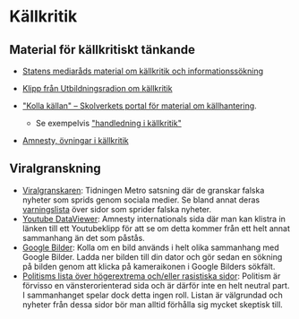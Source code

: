 # Källkritik

## Material för källkritiskt tänkande

* [Statens mediaråds material om källkritik och informationssökning](http://statensmedierad.se/larommedier/kallkritikvemvadvarfor.361.html)

* [Klipp från Utbildningsradion om källkritik](http://www.ur.se/Produkter?q=källkritik)

* ["Kolla källan" – Skolverkets portal för material om källhantering](http://www.skolverket.se/skolutveckling/resurser-for-larande/kollakallan). 
	* Se exempelvis ["handledning i källkritik"](http://www.skolverket.se/skolutveckling/resurser-for-larande/kollakallan/kallkritik/fakta/handledning-i-kallkritik-1.150994)

* [Amnesty, övningar i källkritik](http://www.anpdm.com/newsletterweb/4440504B754642504079474059/464250447945405D447541425943)

## Viralgranskning
* [Viralgranskaren](http://www.metro.se/nyheter/viralgranskaren/): Tidningen Metro satsning där de granskar falska nyheter som sprids genom sociala medier. Se bland annat deras [varningslista](http://www.metro.se/nyheter/viralgranskarens-varningslista/EVHnfy!7M3vaeeacrHw2/) över sidor som sprider falska nyheter.
* [Youtube DataViewer](http://www.amnestyusa.org/citizenevidence/): Amnesty internationals sida där man kan klistra in länken till ett Youtubeklipp för att se om detta kommer från ett helt annat sammanhang än det som påstås.
* [Google Bilder](https://www.google.com/imghp?hl=sv): Kolla om en bild används i helt olika sammanhang med Google Bilder. Ladda ner bilden till din dator och gör sedan en sökning på bilden genom att klicka på kameraikonen i Google Bilders sökfält. 
* [Politisms lista över högerextrema och/eller rasistiska sidor](http://www.politism.se/story/rasistiska-sajter-du-inte-vill-raka-dela-pa-facebook/#post-20059): Politism är förvisso en vänsterorienterad sida och är därför inte en helt neutral part. I sammanhanget spelar dock detta ingen roll. Listan är välgrundad och nyheter från dessa sidor bör man alltid förhålla sig mycket skeptisk till.


